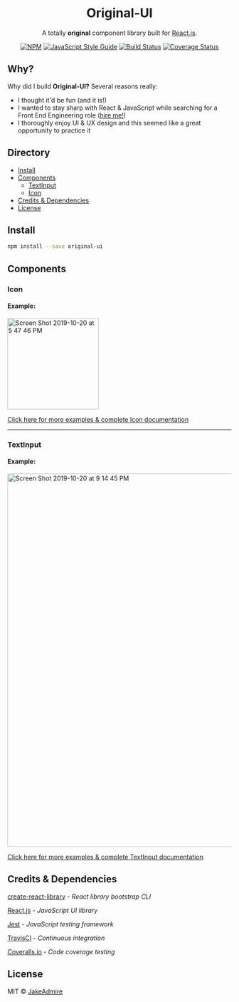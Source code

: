 <h1 align="center">Original-UI</h1>

<div align="center">

A totally **original** component library built for [React.js](http://reactjs.org/).

[![NPM](https://img.shields.io/npm/v/original-ui.svg)](https://www.npmjs.com/package/original-ui)
[![JavaScript Style Guide](https://img.shields.io/badge/code_style-standard-brightgreen.svg)](https://standardjs.com)
[![Build Status](https://travis-ci.org/JakeAdmire/original-ui.svg?branch=master)](https://travis-ci.org/JakeAdmire/original-ui)
[![Coverage Status](https://coveralls.io/repos/github/JakeAdmire/original-ui/badge.svg?branch=ci-testing-deployment-setup)](https://coveralls.io/github/JakeAdmire/original-ui?branch=ci-testing-deployment-setup)
</div>

## Why?
Why did I build **Original-UI?** Several reasons really: 
- I thought it'd be fun (and it is!)
- I wanted to stay sharp with React & JavaScript while searching for a Front End Engineering role ([hire me!](https://www.linkedin.com/in/jakeadmire/))
- I thoroughly enjoy UI & UX design and this seemed like a great opportunity to practice it

## Directory

- [Install](#install)
- [Components](#components)
	- [TextInput](#textinput)
	- [Icon](#icon)
- [Credits & Dependencies](#credits-&-dependencies)
- [License](#license)

## Install

```bash
npm install --save original-ui
```

## Components

### Icon

#### Example:

<img  width="205"  alt="Screen Shot 2019-10-20 at 5 47 46 PM"  src="https://user-images.githubusercontent.com/44077214/67168473-22574500-f362-11e9-8c02-961901f03072.png">

[Click here for more examples & complete Icon documentation](https://github.com/JakeAdmire/Original-UI/tree/master/src/components/Icon)

---

### TextInput

#### Example:

<img  width="838"  alt="Screen Shot 2019-10-20 at 9 14 45 PM"  src="https://user-images.githubusercontent.com/44077214/67174278-b931fa80-f37e-11e9-8e9c-fe374a3642cb.png">

[Click here for more examples & complete TextInput documentation](https://github.com/JakeAdmire/Original-UI/tree/master/src/components/TextInput)

## Credits & Dependencies

[create-react-library](https://www.npmjs.com/package/create-react-library) *- React library bootstrap CLI*

[React.js](https://reactjs.org/) *- JavaScript UI library*

[Jest](https://jestjs.io/) *- JavaScript testing framework*

[TravisCI](https://travis-ci.org/) *- Continuous integration*

[Coveralls.io](https://coveralls.io/) *- Code coverage testing*

## License

MIT © [JakeAdmire](https://github.com/JakeAdmire)
